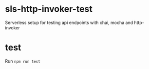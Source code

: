 # sls-http-invoker-test
Serverless setup for testing api endpoints with chai, mocha and http-invoker

# test
Run `npm run test`
